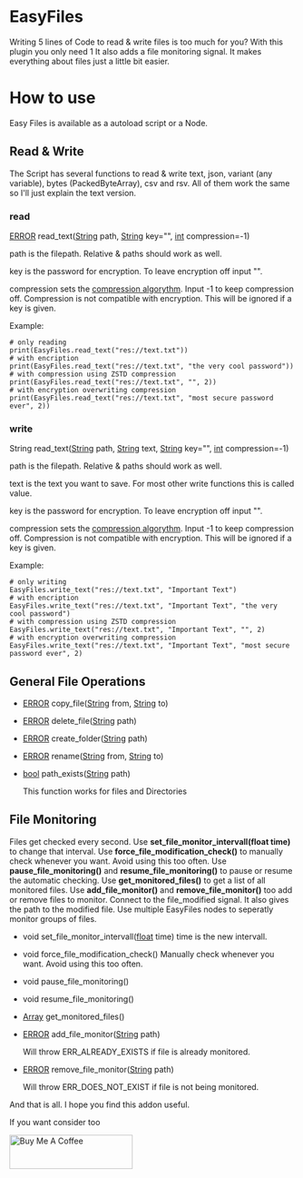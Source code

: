 # EasyFiles
Writing 5 lines of Code to read & write files is too much for you?
With this plugin you only need 1
It also adds a file monitoring signal.
It makes everything about files just a little bit easier.

# How to use
Easy Files is available as a autoload script or a Node. 
## Read & Write
The Script has several functions to read & write text, json, variant (any variable), bytes (PackedByteArray), csv and rsv.
All of them work the same so I'll just explain the text version.
### read
[ERROR](https://docs.godotengine.org/en/stable/classes/class_%40globalscope.html#enum-globalscope-error) read_text([String](https://docs.godotengine.org/en/stable/classes/class_string.html) path, [String](https://docs.godotengine.org/en/stable/classes/class_string.html) key="", [int](https://docs.godotengine.org/en/stable/classes/class_int.html#class-int) compression=-1)

path is the filepath. Relative & paths should work as well.

key is the password for encryption. To leave encryption off input "".

compression sets the [compression algorythm](https://docs.godotengine.org/en/stable/classes/class_file.html#enum-file-compressionmode). Input -1 to keep compression off. Compression is not compatible with encryption. This will be ignored if a key is given.

Example:
```GDScript
# only reading
print(EasyFiles.read_text("res://text.txt"))
# with encription
print(EasyFiles.read_text("res://text.txt", "the very cool password"))
# with compression using ZSTD compression
print(EasyFiles.read_text("res://text.txt", "", 2))
# with encryption overwriting compression
print(EasyFiles.read_text("res://text.txt", "most secure password ever", 2))
```

### write
String read_text([String](https://docs.godotengine.org/en/stable/classes/class_string.html) path, [String](https://docs.godotengine.org/en/stable/classes/class_string.html) text, [String](https://docs.godotengine.org/en/stable/classes/class_string.html) key="", [int](https://docs.godotengine.org/en/stable/classes/class_int.html#class-int) compression=-1)

path is the filepath. Relative & paths should work as well.

text is the text you want to save. For most other write functions this is called value.

key is the password for encryption. To leave encryption off input "".

compression sets the [compression algorythm](https://docs.godotengine.org/en/stable/classes/class_file.html#enum-file-compressionmode). Input -1 to keep compression off. Compression is not compatible with encryption. This will be ignored if a key is given.

Example:
```GDScript
# only writing
EasyFiles.write_text("res://text.txt", "Important Text")
# with encription
EasyFiles.write_text("res://text.txt", "Important Text", "the very cool password")
# with compression using ZSTD compression
EasyFiles.write_text("res://text.txt", "Important Text", "", 2)
# with encryption overwriting compression
EasyFiles.write_text("res://text.txt", "Important Text", "most secure password ever", 2)
```
## General File Operations

- [ERROR](https://docs.godotengine.org/en/stable/classes/class_%40globalscope.html#enum-globalscope-error) copy_file([String](https://docs.godotengine.org/en/stable/classes/class_string.html) from, [String](https://docs.godotengine.org/en/stable/classes/class_string.html) to)

- [ERROR](https://docs.godotengine.org/en/stable/classes/class_%40globalscope.html#enum-globalscope-error) delete_file([String](https://docs.godotengine.org/en/stable/classes/class_string.html) path)

- [ERROR](https://docs.godotengine.org/en/stable/classes/class_%40globalscope.html#enum-globalscope-error) create_folder([String](https://docs.godotengine.org/en/stable/classes/class_string.html) path)

- [ERROR](https://docs.godotengine.org/en/stable/classes/class_%40globalscope.html#enum-globalscope-error) rename([String](https://docs.godotengine.org/en/stable/classes/class_string.html) from, [String](https://docs.godotengine.org/en/stable/classes/class_string.html) to)

- [bool](https://docs.godotengine.org/en/stable/classes/class_bool.html#class-bool) path_exists([String](https://docs.godotengine.org/en/stable/classes/class_string.html) path)

  This function works for files and Directories

## File Monitoring

Files get checked every second. Use **set_file_monitor_intervall(float time)** to change that interval. Use **force_file_modification_check()** to manually check whenever you want. Avoid using this too often. Use **pause_file_monitoring()** and **resume_file_monitoring()** to pause or resume the automatic checking. 
Use **get_monitored_files()** to get a list of all monitored files.
Use **add_file_monitor()** and **remove_file_monitor()** too add or remove files to monitor.
Connect to the file_modified signal. It also gives the path to the modified file.
Use multiple EasyFiles nodes to seperatly monitor groups of files.

- void set_file_monitor_intervall([float](https://docs.godotengine.org/en/stable/classes/class_float.html#class-float) time)
  time is the new intervall.
  
- void force_file_modification_check()
  Manually check whenever you want. Avoid using this too often.
- void pause_file_monitoring()
- void resume_file_monitoring()
- [Array](https://docs.godotengine.org/en/stable/classes/class_array.html#class-array) get_monitored_files()
- [ERROR](https://docs.godotengine.org/en/stable/classes/class_%40globalscope.html#enum-globalscope-error) add_file_monitor([String](https://docs.godotengine.org/en/stable/classes/class_string.html) path)
  
  Will throw ERR_ALREADY_EXISTS if file is already monitored.
- [ERROR](https://docs.godotengine.org/en/stable/classes/class_%40globalscope.html#enum-globalscope-error) remove_file_monitor([String](https://docs.godotengine.org/en/stable/classes/class_string.html) path)

  Will throw ERR_DOES_NOT_EXIST if file is not being monitored.




And that is all. I hope you find this addon useful. 

If you want consider too

<a href="https://www.buymeacoffee.com/ASecondGuy" target="_blank"><img src="https://cdn.buymeacoffee.com/buttons/v2/default-yellow.png" alt="Buy Me A Coffee" style="height: 60px !important;width: 217px !important;" ></a>

